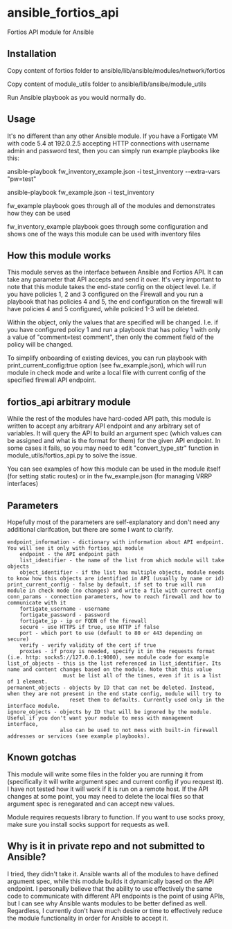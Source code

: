 # ansible_fortios_api
Fortios API module for Ansible


## Installation
Copy content of fortios folder to ansible/lib/ansible/modules/network/fortios

Copy content of module_utils folder to ansible/lib/ansibe/module_utils

Run Ansible playbook as you would normally do.


## Usage
It's no different than any other Ansible module. If you have a Fortigate VM with code 5.4 at 192.0.2.5 accepting HTTP connections
with username admin and password test, then you can simply run example playbooks like this:

ansible-playbook fw_inventory_example.json -i test_inventory --extra-vars "pw=test"

ansible-playbook fw_example.json -i test_inventory

fw_example playbook goes through all of the modules and demonstrates how they can be used

fw_inventory_example playbook goes through some configuration and shows one of the ways this module can be used with inventory files


## How this module works
This module serves as the interface between Ansible and Fortios API. It can take any parameter that API accepts and send it over.
It's very important to note that this module takes the end-state config on the object level. I.e. if you have policies 1, 2 and 3
configured on the Firewall and you run a playbook that has policies 4 and 5, the end configuration on the firewall will have
policies 4 and 5 configured, while policied 1-3 will be deleted.

Within the object, only the values that are specified will be changed. I.e. if you have configured policy 1 and run a playbook
that has policy 1 with only a value of "comment=test comment", then only the comment field of the policy will be changed.

To simplify onboarding of existing devices, you can run playbook with print_current_config:true option (see fw_example.json),
which will run module in check mode and write a local file with current config of the specified firewall API endpoint.


## fortios_api arbitrary module
While the rest of the modules have hard-coded API path, this module is written to accept any arbitrary API endpoint and any arbitrary
set of variables. It will query the API to build an argument spec (which values can be assigned and what is the format for them) for
the given API endpoint. In some cases it fails, so you may need to edit "convert_type_str" function in module_utils/fortios_api.py
to solve the issue.

You can see examples of how this module can be used in the module itself (for setting static routes) or in the fw_example.json
(for managing VRRP interfaces)


## Parameters
Hopefully most of the parameters are self-explanatory and don't need any additional clarifcation, but there are some I want to clarify.
```
endpoint_information - dictionary with information about API endpoint. You will see it only with fortios_api module
    endpoint - the API endpoint path
    list_identifier - the name of the list from which module will take objects
    object_identifier - if the list has multiple objects, module needs to know how this objects are identified in API (usually by name or id)
print_current_config - false by default, if set to true will run module in check mode (no changes) and write a file with currect config
conn_params - connection parameters, how to reach firewall and how to communicate with it
    fortigate_username - username
    fortigate_password - password
    fortigate_ip - ip or FQDN of the firewall
    secure - use HTTPS if true, use HTTP if false
    port - which port to use (default to 80 or 443 depending on secure)
    verify - verify validity of the cert if true
    proxies - if proxy is needed, specify it in the requests format (i.e. http: socks5://127.0.0.1:9000), see module code for example
list_of_objects - this is the list referenced in list_identifier. Its name and content changes based on the module. Note that this value
                  must be list all of the times, even if it is a list of 1 element.
permanent_objects - objects by ID that can not be deleted. Instead, when they are not present in the end state config, module will try to
                    reset them to defaults. Currently used only in the interface module.
ignore_objects - objects by ID that will be ignored by the module. Useful if you don't want your module to mess with management interface,
                 also can be used to not mess with built-in firewall addresses or services (see example playbooks).
```

## Known gotchas
This module will write some files in the folder you are running it from (specifically it will write argument spec and current config if
you request it). I have not tested how it will work if it is run on a remote host. If the API changes at some point, you may need to
delete the local files so that argument spec is renegarated and can accept new values.

Module requires requests library to function. If you want to use socks proxy, make sure you install socks support for requests as well.

## Why is it in private repo and not submitted to Ansible?
I tried, they didn't take it. Ansible wants all of the modules to have defined argument spec, while this module builds it dynamically
based on the API endpoint. I personally believe that the ability to use effectively the same code to communicate with different API endpoints
is the point of using APIs, but I can see why Ansible wants modules to be better defined as well.
Regardless, I currently don't have much desire or time to effectively reduce the module functionality in order for Ansible to accept it.